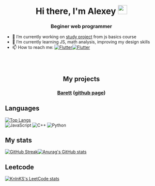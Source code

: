 <h1 align="center">Hi there, I'm Alexey 
<img src="https://github.com/blackcater/blackcater/raw/main/images/Hi.gif" height="30"/></h1>
<h3 align="center">Beginer web programmer</h3>

- 🔭 I’m currently working on <a href="">study project</a> from js basics course
- 🌱 I’m currently learning JS, math analysis, improving my design skills
- 📫 How to reach me: [![Flutter](https://img.shields.io/badge/Telergam-@Gjils-1E90FF?style=flat&logo=telegram)](https://t.me/gjils)[![Flutter](https://img.shields.io/badge/Spotify-gicha_enjoyer-3CB371?style=flat&logo=spotify)](https://open.spotify.com/user/w62wi5pkbmtrgakqaxuy4wj80?si=fed0f11ec49d4b8c)
</br>
</br>
<h2 align="center">My projects</h2>
</hr>
<h3 align="center"><a href="http://barett.wd.bytic.ru/">Barett</a> (<a href="https://github.com/Gjils/Barett">github page</a>)</h3>

## Languages
[![Top Langs](https://github-readme-stats.vercel.app/api/top-langs/?username=Gjils&hide_border=true&theme=dark)](https://github.com/anuraghazra/github-readme-stats)
</br>
![JavaScript](https://img.shields.io/badge/javascript-%23323330.svg?style=for-the-badge&logo=javascript&logoColor=%23F7DF1E)
![C++](https://img.shields.io/badge/c++-%2300599C.svg?style=for-the-badge&logo=c%2B%2B&logoColor=white)
![Python](https://img.shields.io/badge/python-3670A0?style=for-the-badge&logo=python&logoColor=ffdd54)
</br>

## My stats
[![GitHub Streak](http://github-readme-streak-stats.herokuapp.com?user=Gjils&theme=dark&hide_border=true)](https://git.io/streak-stats)[![Anurag's GitHub stats](https://github-readme-stats.vercel.app/api?username=Gjils&theme=dark&hide_border=true)](https://github.com/anuraghazra/github-readme-stats)
</br>

## Leetcode
[![KnlnKS's LeetCode stats](https://leetcode-stats-six.vercel.app/api?username=gjils&theme=dark)](https://leetcode.com/gjils/)
